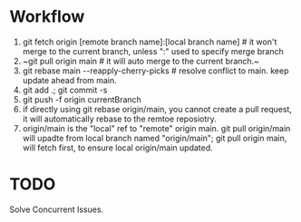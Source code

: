 # Workflow

1. git fetch origin [remote branch name]:[local branch name] # it won't merge to the current branch, unless ":" used to specify merge branch
2. ~git pull origin main # it will auto merge to the current branch.~
3. git rebase main --reapply-cherry-picks # resolve conflict to main. keep update ahead from main.
4. git add .; git commit -s
5. git push -f origin currentBranch
6. if directly using git rebase origin/main, you cannot create a pull request, it will automatically rebase to the remtoe reposiotry.
7. origin/main is the "local" ref to "remote" origin main. git pull origin/main will upadte from local branch named "origin/main"; git pull origin main, will fetch first, to ensure local origin/main updated.

# TODO
Solve Concurrent Issues.